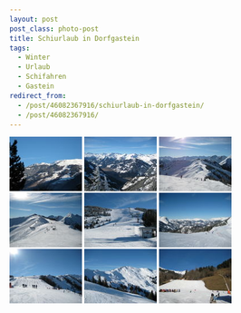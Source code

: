 ```yaml
---
layout: post
post_class: photo-post
title: Schiurlaub in Dorfgastein
tags:
  - Winter
  - Urlaub
  - Schifahren
  - Gastein
redirect_from:
  - /post/46082367916/schiurlaub-in-dorfgastein/
  - /post/46082367916/
---
```

[![](/photos/2008-02-05-01-th.jpg)](/photos/2008-02-05-01-hd.jpg)
[![](/photos/2008-02-05-02-th.jpg)](/photos/2008-02-05-02-hd.jpg)
[![](/photos/2008-02-05-03-th.jpg)](/photos/2008-02-05-03-hd.jpg)
[![](/photos/2008-02-05-04-th.jpg)](/photos/2008-02-05-04-hd.jpg)
[![](/photos/2008-02-05-05-th.jpg)](/photos/2008-02-05-05-hd.jpg)
[![](/photos/2008-02-05-06-th.jpg)](/photos/2008-02-05-06-hd.jpg)
[![](/photos/2008-02-05-07-th.jpg)](/photos/2008-02-05-07-hd.jpg)
[![](/photos/2008-02-05-08-th.jpg)](/photos/2008-02-05-08-hd.jpg)
[![](/photos/2008-02-05-09-th.jpg)](/photos/2008-02-05-09-hd.jpg)
